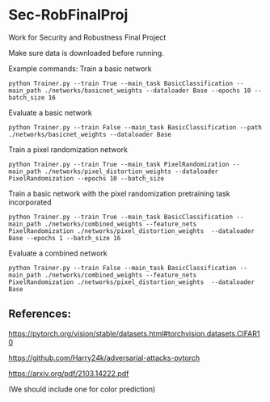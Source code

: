 # Sec-RobFinalProj
Work for Security and Robustness Final Project

Make sure data is downloaded before running.

Example commands:
Train a basic network
```
python Trainer.py --train True --main_task BasicClassification --main_path ./networks/basicnet_weights --dataloader Base --epochs 10 --batch_size 16
```

Evaluate a basic network
```
python Trainer.py --train False --main_task BasicClassification --path ./networks/basicnet_weights --dataloader Base
```

Train a pixel randomization network
```
python Trainer.py --train True --main_task PixelRandomization --main_path ./networks/pixel_distortion_weights --dataloader PixelRandomization --epochs 10 --batch_size
```

Train a basic network with the pixel randomization pretraining task incorporated
```
python Trainer.py --train True --main_task BasicClassification --main_path ./networks/combined_weights --feature_nets PixelRandomization ./networks/pixel_distortion_weights  --dataloader Base --epochs 1 --batch_size 16
```

Evaluate a combined network
```
python Trainer.py --train False --main_task BasicClassification --main_path ./networks/combined_weights --feature_nets PixelRandomization ./networks/pixel_distortion_weights  --dataloader Base
```

## References:
https://pytorch.org/vision/stable/datasets.html#torchvision.datasets.CIFAR10

https://github.com/Harry24k/adversarial-attacks-pytorch

https://arxiv.org/pdf/2103.14222.pdf

(We should include one for color prediction)
